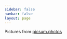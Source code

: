 ```yaml
---
sidebar: false
navbar: false
layout: page
---
```


<script setup>
  import { onMounted, onUnmounted, nextTick } from 'vue';
  import ScrollLinkedAnimationHtmlRaw from './ScrollLinkedAnimation.html?raw';

  let scrollLinkedAnimations;
  onMounted(async () => {
    const { default: ScrollLinkedAnimation } = await import('./ScrollLinkedAnimation.js');
    await nextTick();
    scrollLinkedAnimations = ScrollLinkedAnimation.$factory('ScrollLinkedAnimation');
  });
  onUnmounted(() => {
    scrollLinkedAnimations.forEach(instance => instance.$destroy());
  });
</script>

<div class="rounded bg-gray-100 text-center" v-html="ScrollLinkedAnimationHtmlRaw"></div>
<p class="text-gray-400 text-xs text-center p-10">Pictures from <a href="https://picsum.photos">picsum.photos</a></p>

<style>
  body {
    @apply bg-gray-100;
  }

  .VPNav,
  .VPFooter {
    display: none !important;
  }

  .VPContent {
    padding: 2rem !important;
  }
</style>
